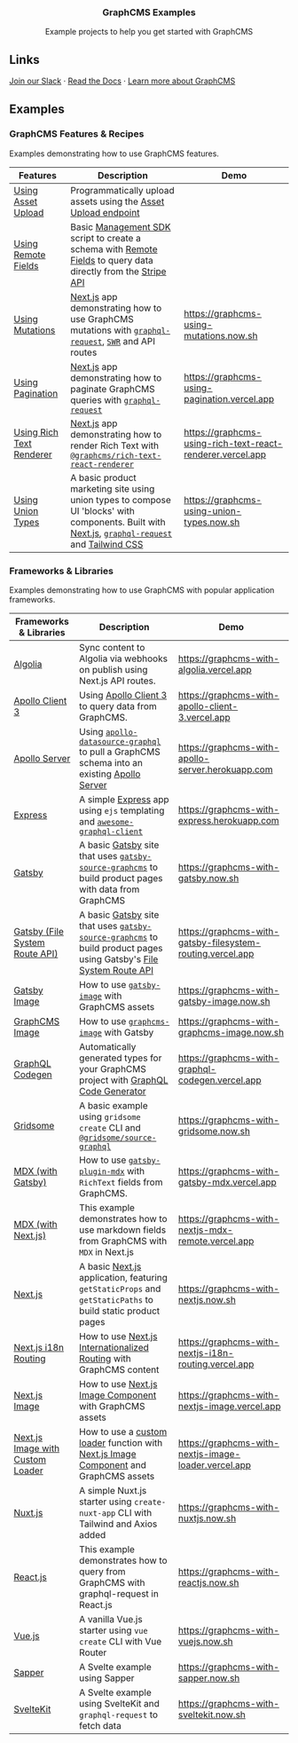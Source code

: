 <h3 align="center">
  GraphCMS Examples
</h3>

<p align="center">
  Example projects to help you get started with GraphCMS
</p>

## Links

[Join our Slack]</li> &middot; [Read the Docs] &middot; [Learn more
about GraphCMS]

## Examples

### GraphCMS Features & Recipes

Examples demonstrating how to use GraphCMS features.

| Features               | Description                                                                                                                                           | Demo                                         |
| ---------------------- | ----------------------------------------------------------------------------------------------------------------------------------------------------- | -------------------------------------------- |
| [Using Asset Upload]   | Programmatically upload assets using the [Asset Upload endpoint]                                                                                      |                                              |
| [Using Remote Fields] | Basic [Management SDK] script to create a schema with [Remote Fields] to query data directly from the [Stripe API]                                    |                                              |
| [Using Mutations]      | [Next.js] app demonstrating how to use GraphCMS mutations with [`graphql-request`], [`SWR`] and API routes                                            | https://graphcms-using-mutations.now.sh      |
| [Using Pagination]     | [Next.js] app demonstrating how to paginate GraphCMS queries with [`graphql-request`]                                                                 | https://graphcms-using-pagination.vercel.app |
| [Using Rich Text Renderer]     | [Next.js] app demonstrating how to render Rich Text with [`@graphcms/rich-text-react-renderer`]                                                                 | https://graphcms-using-rich-text-react-renderer.vercel.app |
| [Using Union Types]    | A basic product marketing site using union types to compose UI 'blocks' with components. Built with [Next.js], [`graphql-request`] and [Tailwind CSS] | https://graphcms-using-union-types.now.sh    |

### Frameworks & Libraries

Examples demonstrating how to use GraphCMS with popular application
frameworks.

| Frameworks & Libraries             | Description                                                                                                              | Demo                                                       |
| ---------------------------------- | ------------------------------------------------------------------------------------------------------------------------ | ---------------------------------------------------------- |
| [Algolia]                          | Sync content to Algolia via webhooks on publish using Next.js API routes.                                                | https://graphcms-with-algolia.vercel.app                   |
| [Apollo Client 3][1]               | Using [Apollo Client 3] to query data from GraphCMS.                                                                     | https://graphcms-with-apollo-client-3.vercel.app           |
| [Apollo Server]                    | Using [`apollo-datasource-graphql`] to pull a GraphCMS schema into an existing [Apollo Server][2]                        | https://graphcms-with-apollo-server.herokuapp.com          |
| [Express][3]                       | A simple [Express] app using `ejs` templating and [`awesome-graphql-client`]                                             | https://graphcms-with-express.herokuapp.com                | A basic [Gatsby] site that uses [`gatsby-source-graphcms`] to build product pages with data from GraphCMS |
| [Gatsby][4]                        | A basic [Gatsby] site that uses [`gatsby-source-graphcms`] to build product pages with data from GraphCMS                | https://graphcms-with-gatsby.now.sh                        |
| [Gatsby (File System Route API)]   | A basic [Gatsby] site that uses [`gatsby-source-graphcms`] to build product pages using Gatsby's [File System Route API] | https://graphcms-with-gatsby-filesystem-routing.vercel.app |
| [Gatsby Image]                     | How to use [`gatsby-image`] with GraphCMS assets                                                                         | https://graphcms-with-gatsby-image.now.sh                  |
| [GraphCMS Image]                   | How to use [`graphcms-image`] with Gatsby                                                                                | https://graphcms-with-graphcms-image.now.sh                |
| [GraphQL Codegen]                  | Automatically generated types for your GraphCMS project with [GraphQL Code Generator]                                    | https://graphcms-with-graphql-codegen.vercel.app           |
| [Gridsome]                         | A basic example using `gridsome create` CLI and [`@gridsome/source-graphql`]                                             | https://graphcms-with-gridsome.now.sh                      |
| [MDX (with Gatsby)]                | How to use [`gatsby-plugin-mdx`] with `RichText` fields from GraphCMS.                                                   | https://graphcms-with-gatsby-mdx.vercel.app                |
| [MDX (with Next.js)]               | This example demonstrates how to use markdown fields from GraphCMS with `MDX` in Next.js                                 | https://graphcms-with-nextjs-mdx-remote.vercel.app         |
| [Next.js][5]                       | A basic [Next.js] application, featuring `getStaticProps` and `getStaticPaths` to build static product pages             | https://graphcms-with-nextjs.now.sh                        |
| [Next.js i18n Routing]             | How to use [Next.js Internationalized Routing] with GraphCMS content                                                     | https://graphcms-with-nextjs-i18n-routing.vercel.app       |
| [Next.js Image]                    | How to use [Next.js Image Component] with GraphCMS assets                                                                | https://graphcms-with-nextjs-image.vercel.app              |
| [Next.js Image with Custom Loader] | How to use a [custom loader] function with [Next.js Image Component] and GraphCMS assets                                 | https://graphcms-with-nextjs-image-loader.vercel.app       |
| [Nuxt.js]                          | A simple Nuxt.js starter using `create-nuxt-app` CLI with Tailwind and Axios added                                       | https://graphcms-with-nuxtjs.now.sh                        |
| [React.js]                         | This example demonstrates how to query from GraphCMS with graphql-request in React.js                                    | https://graphcms-with-reactjs.now.sh                       |
| [Vue.js]                           | A vanilla Vue.js starter using `vue create` CLI with Vue Router                                                          | https://graphcms-with-vuejs.now.sh                         |
| [Sapper]                           | A Svelte example using Sapper                                                                                          | https://graphcms-with-sapper.now.sh                        |
| [SvelteKit]                        | A Svelte example using SvelteKit and `graphql-request` to fetch data                                                     | https://graphcms-with-sveltekit.now.sh                     |

<!-- Links -->

[join our slack]: https://slack.graphcms.com
[read the docs]: https://graphcms.com/docs
[learn more about graphcms]: https://graphcms.com

<!-- GraphCMS Features & Recipes -->

[using asset upload]: using-asset-upload
[asset upload endpoint]:
  https://graphcms.com/docs/content-api/assets#uploading-assets
[using remote fields]: using-remote-fields
[management sdk]: https://www.npmjs.com/package/@graphcms/management
[remote fields]: https://graphcms.com/docs/schema/field-types#remote
[stripe api]: https://stripe.com/docs/api
[using mutations]: using-mutations
[next.js]: https://nextjs.org
[`graphql-request`]: https://github.com/prisma-labs/graphql-request
[`swr`]: https://github.com/zeit/swr
[using pagination]: using-pagintion
[using rich text renderer]: using-rich-text-react-renderer
[`@graphcms/rich-text-react-renderer`]: https://npmjs.com/package/@graphcms/rich-text-react-renderer
[using union types]: using-union-types
[tailwind css]: https://tailwindcss.com

<!-- Frameworks & Libraries -->

[algolia]: with-algolia
[1]: with-apollo-client-3
[apollo client 3]: https://www.apollographql.com/docs/react
[apollo server]: with-apollo-server
[`apollo-datasource-graphql`]:
  https://github.com/poetic/apollo-datasource-graphql
[2]: https://www.apollographql.com/docs/apollo-server/
[3]: with-express
[express]: https://expressjs.com/
[`awesome-graphql-client`]:
  https://github.com/lynxtaa/awesome-graphql-client
[4]: with-gatsby
[gatsby]: https://www.gatsbyjs.org/
[`gatsby-source-graphcms`]:
  https://github.com/GraphCMS/gatsby-source-graphcms
[gatsby (file system route api)]: with-gatsby-filesystem-routing
[file system route api]:
  https://www.gatsbyjs.com/docs/file-system-page-creation
[gatsby image]: with-gatsby-image
[`gatsby-image`]: https://www.gatsbyjs.org/packages/gatsby-image/
[graphcms image]: with-graphcms-image
[`graphcms-image`]: https://github.com/GraphCMS/graphcms-image
[graphql codegen]: with-graphql-codegen
[graphql code generator]:
  https://graphql-code-generator.com/docs/getting-started/index
[gridsome]: with-gridsome
[`@gridsome/source-graphql`]:
  https://www.npmjs.com/package/@gridsome/source-graphql
[mdx (with gatsby)]: with-gatsby-mdx
[`gatsby-plugin-mdx`]:
  https://www.gatsbyjs.com/plugins/gatsby-plugin-mdx
[mdx (with next.js)]: with-nextjs-mdx-remote
[5]: with-nextjs
[next.js i18n routing]: with-nextjs-i18n-routing
[next.js internationalized routing]:
  https://nextjs.org/docs/advanced-features/i18n-routing
[next.js image]: with-nextjs-image
[next.js image component]:
  https://nextjs.org/docs/api-reference/next/image
[next.js image with custom loader]: with-nextjs-image-loader
[custom loader]:
  https://nextjs.org/docs/api-reference/next/image#loader
[nuxt.js]: with-nuxtjs
[react.js]: with-reactjs
[vue.js]: with-vuejs
[sapper]: with-sapper
[sveltekit]: with-sveltekit
